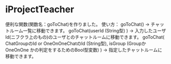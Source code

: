 # iProjectTeacher

便利な関数(関数名：goToChat)を作りました。
使い方：
  goToChat() -> チャットルーム一覧に移動できます。
  goToChat(userId (String型) ) -> 入力したユーザId(ニフクラ上のもの)のユーザとのチャットルームに移動できます。
  goToChat( ChatGroupのId or OneOnOneChatのId (String型), isGroup (GroupかOneOnOne
  かの判定をするためのBool型変数) ) -> 指定したチャットルームに移動できます。
